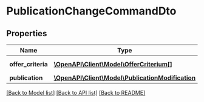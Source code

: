 # PublicationChangeCommandDto

## Properties
Name | Type | Description | Notes
------------ | ------------- | ------------- | -------------
**offer_criteria** | [**\OpenAPI\Client\Model\OfferCriterium[]**](OfferCriterium.md) | List of offer criteria | [optional] 
**publication** | [**\OpenAPI\Client\Model\PublicationModification**](PublicationModification.md) |  | [optional] 

[[Back to Model list]](../README.md#documentation-for-models) [[Back to API list]](../README.md#documentation-for-api-endpoints) [[Back to README]](../README.md)


